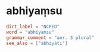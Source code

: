 # abhiyaṃsu

``` toml
dict_label = "NCPED"
word = "abhiyaṃsu"
grammar_comment = "aor. 3 plural"
see_also = ["abhiyāti"]
```


